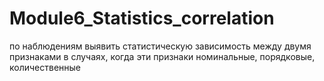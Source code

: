 # Module6_Statistics_correlation
по наблюдениям выявить статистическую зависимость между двумя признаками в случаях, когда эти признаки номинальные, порядковые, количественные
